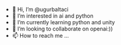 - 👋 Hi, I’m @ugurbaltaci
- 👀 I’m interested in ai and python
- 🌱 I’m currently learning python and unity
- 💞️ I’m looking to collaborate on openai:))
- 📫 How to reach me ...

<!---
ugurbaltaci/ugurbaltaci is a ✨ special ✨ repository because its `README.md` (this file) appears on your GitHub profile.
You can click the Preview link to take a look at your changes.
--->
